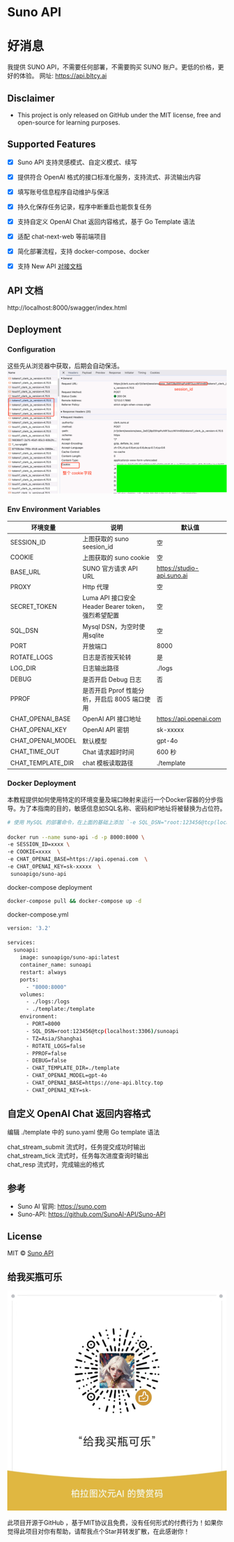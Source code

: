 ﻿
#  Suno API

# 好消息
我提供 SUNO API，不需要任何部署，不需要购买 SUNO 账户。更低的价格，更好的体验。
网址: https://api.bltcy.ai

## Disclaimer
- This project is only released on GitHub under the MIT license, free and open-source for learning purposes.

## Supported Features
- [x] Suno API 支持灵感模式、自定义模式、续写
- [x] 提供符合 OpenAI 格式的接口标准化服务，支持流式、非流输出内容
- [x] 填写账号信息程序自动维护与保活
- [x] 持久化保存任务记录，程序中断重启也能恢复任务
- [x] 支持自定义 OpenAI Chat 返回内容格式，基于 Go Template 语法
- [x] 适配 chat-next-web 等前端项目
- [x] 简化部署流程，支持 docker-compose、docker
- [x] 支持 New API [对接文档](Suno.md)


## API 文档

http://localhost:8000/swagger/index.html

## Deployment

### Configuration
这些先从浏览器中获取，后期会自动保活。
![cookie](./docs/images/image1.png)

### Env Environment Variables
| 环境变量 | 说明                            | 默认值                        |
| --- |-------------------------------|----------------------------|
| SESSION_ID | 上图获取的 suno seesion_id         | 空                          |
| COOKIE | 上图获取的 suno cookie             | 空                          | 
| BASE_URL | SUNO 官方请求 API URL<br/>        | https://studio-api.suno.ai | 
| PROXY | Http 代理                       | 空                          | 
| SECRET_TOKEN | Luma API 接口安全 Header Bearer token，强烈希望配置                 |  空                        |
| SQL_DSN | Mysql DSN，为空时使用sqlite         |   空                         | 
| PORT | 开放端口                          | 8000                       | 
| ROTATE_LOGS | 日志是否按天轮转                      | 是                          | 
| LOG_DIR | 日志输出路径                        | ./logs                     | 
| DEBUG | 是否开启 Debug 日志                 | 否                          | 
| PPROF | 是否开启 Pprof 性能分析，开启后 8005 端口使用 | 否                          |
| CHAT_OPENAI_BASE | OpenAI API 接口地址               | https://api.openai.com     |
| CHAT_OPENAI_KEY | OpenAI API 密钥                 | sk-xxxxx                   |
| CHAT_OPENAI_MODEL | 默认模型                          | gpt-4o                     |
| CHAT_TIME_OUT | Chat 请求超时时间                   | 600 秒                      |
| CHAT_TEMPLATE_DIR | chat 模板读取路径                   | ./template                 |

### Docker Deployment
本教程提供如何使用特定的环境变量及端口映射来运行一个Docker容器的分步指导。为了本指南的目的，敏感信息如SQL名称、密码和IP地址将被替换为占位符。

```bash
# 使用 MySQL 的部署命令，在上面的基础上添加 `-e SQL_DSN="root:123456@tcp(localhost:3306)/sunoapi"`，请自行修改数据库连接参数。

docker run --name suno-api -d -p 8000:8000 \
-e SESSION_ID=xxxx \
-e COOKIE=xxxx  \
-e CHAT_OPENAI_BASE=https://api.openai.com  \
-e CHAT_OPENAI_KEY=sk-xxxxx  \
 sunoapigo/suno-api
```

docker-compose deployment
```bash
docker-compose pull && docker-compose up -d
```

docker-compose.yml
```bash
version: '3.2'

services:
  sunoapi:
    image: sunoapigo/suno-api:latest
    container_name: sunoapi
    restart: always
    ports:
      - "8000:8000"
    volumes:
      - ./logs:/logs
      - ./template:/template
    environment:
      - PORT=8000
      - SQL_DSN=root:123456@tcp(localhost:3306)/sunoapi
      - TZ=Asia/Shanghai
      - ROTATE_LOGS=false
      - PPROF=false
      - DEBUG=false
      - CHAT_TEMPLATE_DIR=./template
      - CHAT_OPENAI_MODEL=gpt-4o
      - CHAT_OPENAI_BASE=https://one-api.bltcy.top
      - CHAT_OPENAI_KEY=sk-
```


## 自定义 OpenAI Chat 返回内容格式
编辑 ./template 中的 suno.yaml
使用 Go template 语法

chat_stream_submit 流式时，任务提交成功时输出  
chat_stream_tick 流式时，任务每次进度查询时输出  
chat_resp 流式时，完成输出的格式  

## 参考
- Suno AI 官网: https://suno.com
- Suno-API: https://github.com/SunoAI-API/Suno-API


## License
MIT © [Suno API](./license)


## 给我买瓶可乐
![zanshangcode.jpg](./docs/images/zanshangcode.jpg)

此项目开源于GitHub ，基于MIT协议且免费，没有任何形式的付费行为！如果你觉得此项目对你有帮助，请帮我点个Star并转发扩散，在此感谢你！
